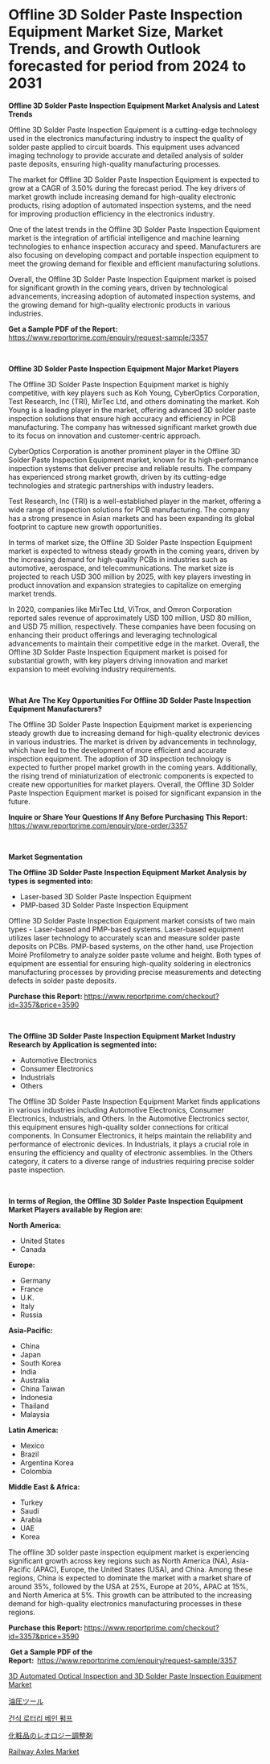 <p><h1>Offline 3D Solder Paste Inspection Equipment Market Size, Market Trends, and Growth Outlook forecasted for period from 2024 to 2031</h1></p><p><strong>Offline 3D Solder Paste Inspection Equipment Market Analysis and Latest Trends</strong></p>
<p><p>Offline 3D Solder Paste Inspection Equipment is a cutting-edge technology used in the electronics manufacturing industry to inspect the quality of solder paste applied to circuit boards. This equipment uses advanced imaging technology to provide accurate and detailed analysis of solder paste deposits, ensuring high-quality manufacturing processes.</p><p>The market for Offline 3D Solder Paste Inspection Equipment is expected to grow at a CAGR of 3.50% during the forecast period. The key drivers of market growth include increasing demand for high-quality electronic products, rising adoption of automated inspection systems, and the need for improving production efficiency in the electronics industry.</p><p>One of the latest trends in the Offline 3D Solder Paste Inspection Equipment market is the integration of artificial intelligence and machine learning technologies to enhance inspection accuracy and speed. Manufacturers are also focusing on developing compact and portable inspection equipment to meet the growing demand for flexible and efficient manufacturing solutions.</p><p>Overall, the Offline 3D Solder Paste Inspection Equipment market is poised for significant growth in the coming years, driven by technological advancements, increasing adoption of automated inspection systems, and the growing demand for high-quality electronic products in various industries.</p></p>
<p><strong>Get a Sample PDF of the Report:&nbsp;</strong> <a href="https://www.reportprime.com/enquiry/request-sample/3357">https://www.reportprime.com/enquiry/request-sample/3357</a></p>
<p>&nbsp;</p>
<p><strong>Offline 3D Solder Paste Inspection Equipment Major Market Players</strong></p>
<p><p>The Offline 3D Solder Paste Inspection Equipment market is highly competitive, with key players such as Koh Young, CyberOptics Corporation, Test Research, Inc (TRI), MirTec Ltd, and others dominating the market. Koh Young is a leading player in the market, offering advanced 3D solder paste inspection solutions that ensure high accuracy and efficiency in PCB manufacturing. The company has witnessed significant market growth due to its focus on innovation and customer-centric approach.</p><p>CyberOptics Corporation is another prominent player in the Offline 3D Solder Paste Inspection Equipment market, known for its high-performance inspection systems that deliver precise and reliable results. The company has experienced strong market growth, driven by its cutting-edge technologies and strategic partnerships with industry leaders.</p><p>Test Research, Inc (TRI) is a well-established player in the market, offering a wide range of inspection solutions for PCB manufacturing. The company has a strong presence in Asian markets and has been expanding its global footprint to capture new growth opportunities.</p><p>In terms of market size, the Offline 3D Solder Paste Inspection Equipment market is expected to witness steady growth in the coming years, driven by the increasing demand for high-quality PCBs in industries such as automotive, aerospace, and telecommunications. The market size is projected to reach USD 300 million by 2025, with key players investing in product innovation and expansion strategies to capitalize on emerging market trends.</p><p>In 2020, companies like MirTec Ltd, ViTrox, and Omron Corporation reported sales revenue of approximately USD 100 million, USD 80 million, and USD 75 million, respectively. These companies have been focusing on enhancing their product offerings and leveraging technological advancements to maintain their competitive edge in the market. Overall, the Offline 3D Solder Paste Inspection Equipment market is poised for substantial growth, with key players driving innovation and market expansion to meet evolving industry requirements.</p></p>
<p>&nbsp;</p>
<p><strong>What Are The Key Opportunities For Offline 3D Solder Paste Inspection Equipment Manufacturers?</strong></p>
<p><p>The Offline 3D Solder Paste Inspection Equipment market is experiencing steady growth due to increasing demand for high-quality electronic devices in various industries. The market is driven by advancements in technology, which have led to the development of more efficient and accurate inspection equipment. The adoption of 3D inspection technology is expected to further propel market growth in the coming years. Additionally, the rising trend of miniaturization of electronic components is expected to create new opportunities for market players. Overall, the Offline 3D Solder Paste Inspection Equipment market is poised for significant expansion in the future.</p></p>
<p><strong>Inquire or Share Your Questions If Any Before Purchasing This Report:</strong> <a href="https://www.reportprime.com/enquiry/pre-order/3357">https://www.reportprime.com/enquiry/pre-order/3357</a></p>
<p>&nbsp;</p>
<p><strong>Market Segmentation</strong></p>
<p><strong>The Offline 3D Solder Paste Inspection Equipment Market Analysis by types is segmented into:</strong></p>
<p><ul><li>Laser-based 3D Solder Paste Inspection Equipment</li><li>PMP-based 3D Solder Paste Inspection Equipment</li></ul></p>
<p><p>Offline 3D Solder Paste Inspection Equipment market consists of two main types - Laser-based and PMP-based systems. Laser-based equipment utilizes laser technology to accurately scan and measure solder paste deposits on PCBs. PMP-based systems, on the other hand, use Projection Moiré Profilometry to analyze solder paste volume and height. Both types of equipment are essential for ensuring high-quality soldering in electronics manufacturing processes by providing precise measurements and detecting defects in solder paste deposits.</p></p>
<p><strong>Purchase this Report:&nbsp;</strong><a href="https://www.reportprime.com/checkout?id=3357&price=3590">https://www.reportprime.com/checkout?id=3357&price=3590</a></p>
<p>&nbsp;</p>
<p><strong>The Offline 3D Solder Paste Inspection Equipment Market Industry Research by Application is segmented into:</strong></p>
<p><ul><li>Automotive Electronics</li><li>Consumer Electronics</li><li>Industrials</li><li>Others</li></ul></p>
<p><p>The Offline 3D Solder Paste Inspection Equipment Market finds applications in various industries including Automotive Electronics, Consumer Electronics, Industrials, and Others. In the Automotive Electronics sector, this equipment ensures high-quality solder connections for critical components. In Consumer Electronics, it helps maintain the reliability and performance of electronic devices. In Industrials, it plays a crucial role in ensuring the efficiency and quality of electronic assemblies. In the Others category, it caters to a diverse range of industries requiring precise solder paste inspection.</p></p>
<p>&nbsp;</p>
<p><strong>In terms of Region, the Offline 3D Solder Paste Inspection Equipment Market Players available by Region are:</strong></p>
<p>
    <p> <strong> North America: </strong>
        <ul>
            <li>United States</li>
            <li>Canada</li>
        </ul>
        </p> 
    <p> <strong> Europe: </strong>
        <ul>
            <li>Germany</li>
            <li>France</li>
            <li>U.K.</li>
            <li>Italy</li>
            <li>Russia</li>
        </ul>
        </p> 
    <p> <strong> Asia-Pacific: </strong>
        <ul>
            <li>China</li>
            <li>Japan</li>
            <li>South Korea</li>
            <li>India</li>
            <li>Australia</li>
            <li>China Taiwan</li>
            <li>Indonesia</li>
            <li>Thailand</li>
            <li>Malaysia</li>
        </ul>
        </p> 
    <p> <strong> Latin America: </strong>
        <ul>
            <li>Mexico</li>
            <li>Brazil</li>
            <li>Argentina Korea</li>
            <li>Colombia</li>
        </ul>
        </p> 
    <p> <strong> Middle East & Africa: </strong>
        <ul>
            <li>Turkey</li>
            <li>Saudi</li>
            <li>Arabia</li>
            <li>UAE</li>
            <li>Korea</li>
        </ul>
    </p>
    </p>
<p><p>The offline 3D solder paste inspection equipment market is experiencing significant growth across key regions such as North America (NA), Asia-Pacific (APAC), Europe, the United States (USA), and China. Among these regions, China is expected to dominate the market with a market share of around 35%, followed by the USA at 25%, Europe at 20%, APAC at 15%, and North America at 5%. This growth can be attributed to the increasing demand for high-quality electronics manufacturing processes in these regions.</p></p>
<p><strong>Purchase this Report: </strong><a href="https://www.reportprime.com/checkout?id=3357&price=3590">https://www.reportprime.com/checkout?id=3357&price=3590</a></p>
<p>&nbsp;<strong>Get a Sample PDF of the Report:&nbsp;&nbsp;</strong><a href="https://www.reportprime.com/enquiry/request-sample/3357">https://www.reportprime.com/enquiry/request-sample/3357</a></p>
<p><strong></strong></p>
<p><p><a href="https://github.com/yemakinde/Market-Research-Report-List-2/blob/main/3d-automated-optical-inspection-and-3d-solder-paste-inspection-equipment-market.md">3D Automated Optical Inspection and 3D Solder Paste Inspection Equipment Market</a></p><p><a href="https://medium.com/@byroalenzuela76845/%E6%AC%A1%E3%81%AE%E6%96%87%E3%82%92%E6%97%A5%E6%9C%AC%E8%AA%9E%E3%81%AB%E7%BF%BB%E8%A8%B3%E3%81%97%E3%81%BE%E3%81%99-2024%E5%B9%B4%E3%81%8B%E3%82%892031%E5%B9%B4%E3%81%BE%E3%81%A7%E3%81%AE%E6%9C%9F%E9%96%93%E3%81%AB%E4%BA%88%E6%B8%AC%E3%81%95%E3%82%8C%E3%82%8B%E6%B2%B9%E5%9C%A7%E5%B7%A5%E5%85%B7%E5%B8%82%E5%A0%B4%E3%81%AE%E3%83%88%E3%83%AC%E3%83%B3%E3%83%89%E3%81%A8%E5%B8%82%E5%A0%B4%E5%88%86%E6%9E%90-89c194404686">油圧ツール</a></p><p><a href="https://github.com/iansanftyord09878/Market-Research-Report-List-1/blob/main/213280112810.md">건식 로터리 베인 펌프</a></p><p><a href="https://github.com/cnnriuez22368/Market-Research-Report-List-1/blob/main/301591513836.md">化粧品のレオロジー調整剤</a></p><p><a href="https://issuu.com/reportprime-2/docs/railway-axles-market-size-2030.pptx">Railway Axles Market</a></p></p>